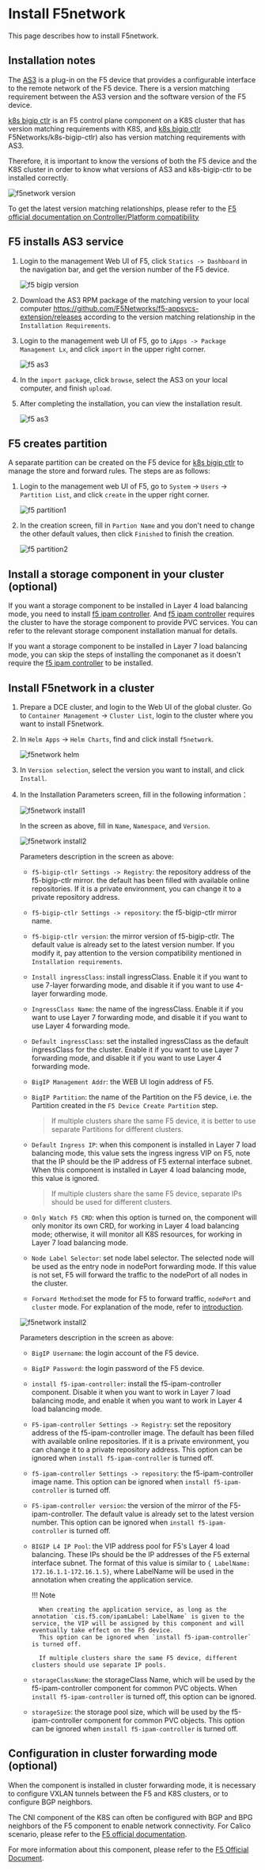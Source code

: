 # Install F5network

This page describes how to install F5network.

## Installation notes

The [AS3](https://clouddocs.f5.com/products/extensions/f5-appsvcs-extension/latest/userguide/) is a plug-in on the F5 device that provides a configurable interface to the remote network of the F5 device. There is a version matching requirement between the AS3 version and the software version of the F5 device.

[k8s bigip ctlr](https://github.com/F5Networks/k8s-bigip-ctlr) is an F5 control plane component on a K8S cluster that has version matching requirements with K8S, and [k8s bigip ctlr](https://github.com/) F5Networks/k8s-bigip-ctlr) also has version matching requirements with AS3.

Therefore, it is important to know the versions of both the F5 device and the K8S cluster in order to know what versions of AS3 and k8s-bigip-ctlr to be installed correctly.

![f5network version](https://docs.daocloud.io/daocloud-docs-images/docs/network/images/f5-version.png)

To get the latest version matching relationships, please refer to the [F5 official documentation on Controller/Platform compatibility](https://clouddocs.f5.com/containers/latest/userguide/what-is.html#container-ingress-service-compatibility)

## F5 installs AS3 service

1. Login to the management Web UI of F5, click `Statics -> Dashboard` in the navigation bar, and get the version number of the F5 device.

    ![f5 bigip version](https://docs.daocloud.io/daocloud-docs-images/docs/network/images/F5-bigipversion.png)

2. Download the AS3 RPM package of the matching version to your local computer <https://github.com/F5Networks/f5-appsvcs-extension/releases> according to the version matching relationship in the `Installation Requirements`.

3. Login to the management web UI of F5, go to `iApps -> Package Management Lx`, and click `import` in the upper right corner.

    ![f5 as3](https://docs.daocloud.io/daocloud-docs-images/docs/network/images/f5-as3.png)

4. In the `import package`, click `browse`, select the AS3 on your local computer, and finish `upload`.

5. After completing the installation, you can view the installation result.

    ![f5 as3](https://docs.daocloud.io/daocloud-docs-images/docs/network/images/f5-as3-1.png)

## F5 creates partition

A separate partition can be created on the F5 device for [k8s bigip ctlr](https://github.com/F5Networks/k8s-bigip-ctlr) to manage the store and forward rules. The steps are as follows:

1. Login to the management web UI of F5, go to `System` -> `Users` -> `Partition List`, and click `create` in the upper right corner.

    ![f5 partition1](https://docs.daocloud.io/daocloud-docs-images/docs/network/images/f5-partiton1.png)

2. In the creation screen, fill in `Partion Name` and you don't need to change the other default values, then click `Finished` to finish the creation.

    ![f5 partition2](https://docs.daocloud.io/daocloud-docs-images/docs/network/images/f5-partiton-create.png)

## Install a storage component in your cluster (optional)

If you want a storage component to be installed in Layer 4 load balancing mode, you need to install [f5 ipam controller](https://github.com/F5Networks/f5-ipam-controller).
And [f5 ipam controller](https://github.com/F5Networks/f5-ipam-controller) requires the cluster to have the storage component to provide PVC services. You can refer to the relevant storage component installation manual for details.

If you want a storage component to be installed in Layer 7 load balancing mode, you can skip the steps of installing the componanet as it doesn't require the [f5 ipam controller](https://github.com/F5Networks/f5-ipam-controller) to be installed.

## Install F5network in a cluster

1. Prepare a DCE cluster, and login to the Web UI of the global cluster. Go to `Container Management` -> `Cluster List`, login to the cluster where you want to install F5network.

2. In `Helm Apps` -> `Helm Charts`, find and click install `f5network`.

    ![f5network helm](https://docs.daocloud.io/daocloud-docs-images/docs/en/docs/network/images/f5network1.png)

3. In `Version selection`, select the version you want to install, and click `Install`.

4. In the Installation Parameters screen, fill in the following information：

    ![f5network install1](https://docs.daocloud.io/daocloud-docs-images/docs/en/docs/network/images/f5network2.png)

    In the screen as above, fill in `Name`, `Namespace`, and `Version`.

    ![f5network install2](https://docs.daocloud.io/daocloud-docs-images/docs/en/docs/network/images/f5network3.png)

    Parameters description in the screen as above:

    - `f5-bigip-ctlr Settings -> Registry`: the repository address of the f5-bigip-ctlr mirror. the default has been filled with available online repositories. If it is a private environment, you can change it to a private repository address.

    - `f5-bigip-ctlr Settings -> repository`: the f5-bigip-ctlr mirror name.

    - `f5-bigip-ctlr version`: the mirror version of f5-bigip-ctlr. The default value is already set to the latest version number. If you modify it, pay attention to the version compatibility mentioned in `Installation requirements`.

    - `Install ingressClass`: install ingressClass. Enable it if you want to use 7-layer forwarding mode, and disable it if you want to use 4-layer forwarding mode.

    - `IngressClass Name`: the name of the ingressClass. Enable it if you want to use Layer 7 forwarding mode, and disable it if you want to use Layer 4 forwarding mode.

    - `Default ingressClass`: set the installed ingressClass as the default ingressClass for the cluster. Enable it if you want to use Layer 7 forwarding mode, and disable it if you want to use Layer 4 forwarding mode.

    - `BigIP Management Addr`: the WEB UI login address of F5.

    - `BigIP Partition`: the name of the Partition on the F5 device, i.e. the Partition created in the `F5 Device Create Partition` step.

        > If multiple clusters share the same F5 device, it is better to use separate Partitions for different clusters.

    - `Default Ingress IP`: when this component is installed in Layer 7 load balancing mode, this value sets the ingress ingress VIP on F5, note that the IP should be the IP address of F5 external interface subnet.
      When this component is installed in Layer 4 load balancing mode, this value is ignored.

        > If multiple clusters share the same F5 device, separate IPs should be used for different clusters.

    - `Only Watch F5 CRD`: when this option is turned on, the component will only monitor its own CRD, for working in Layer 4 load balancing mode; otherwise, it will monitor all K8S resources, for working in Layer 7 load balancing mode.

    - `Node Label Selector`: set node label selector. The selected node will be used as the entry node in nodePort forwarding mode. If this value is not set, F5 will forward the traffic to the nodePort of all nodes in the cluster.

    - `Forward Method`:set the mode for F5 to forward traffic, `nodePort` and `cluster` mode. For explanation of the mode, refer to [introduction](what.md).
   
    ![f5network install2](https://docs.daocloud.io/daocloud-docs-images/docs/en/docs/network/images/f5network4.png)

    Parameters description in the screen as above:

    - `BigIP Username`: the login account of the F5 device.
    
    - `BigIP Password`: the login password of the F5 device.

    - `install f5-ipam-controller`: install the f5-ipam-controller component. Disable it when you want to work in Layer 7 load balancing mode, and enable it when you want to work in Layer 4 load balancing mode.

    - `F5-ipam-controller Settings -> Registry`: set the repository address of the f5-ipam-controller image. The default has been filled with available online repositories. If it is a private environment, you can change it to a private repository address.
      This option can be ignored when `install f5-ipam-controller` is turned off.

    - `f5-ipam-controller Settings -> repository`: the f5-ipam-controller image name.
      This option can be ignored when `install f5-ipam-controller` is turned off.

    - `F5-ipam-controller version`: the version of the mirror of the F5-ipam-controller. The default value is already set to the latest version number.
      This option can be ignored when `install f5-ipam-controller` is turned off.

    - `BIGIP L4 IP Pool`: the VIP address pool for F5's Layer 4 load balancing. These IPs should be the IP addresses of the F5 external interface subnet.
      The format of this value is similar to `{ LabelName: 172.16.1.1-172.16.1.5}`, where LabelName will be used in the annotation when creating the application service.
      
        !!! Note

            When creating the application service, as long as the annotation `cis.f5.com/ipamLabel: LabelName` is given to the service, the VIP will be assigned by this component and will eventually take effect on the F5 device.
            This option can be ignored when `install f5-ipam-controller` is turned off.

            If multiple clusters share the same F5 device, different clusters should use separate IP pools.

    - `storageClassName`: the storageClass Name, which will be used by the f5-ipam-controller component for common PVC objects.
      When `install f5-ipam-controller` is turned off, this option can be ignored.

    - `storageSize`: the storage pool size, which will be used by the f5-ipam-controller component for common PVC objects.
      This option can be ignored when `install f5-ipam-controller` is turned off.

## Configuration in cluster forwarding mode (optional)

When the component is installed in cluster forwarding mode, it is necessary to configure VXLAN tunnels between the F5 and K8S clusters, or to configure BGP neighbors.

The CNI component of the K8S can often be configured with BGP and BPG neighbors of the F5 component to enable network connectivity.
For Calico scenario, please refer to the [F5 official documentation](https://clouddocs.f5.com/containers/latest/userguide/calico-config.html).

For more information about this component, please refer to the [F5 Official Document](https://clouddocs.f5.com/containers/latest/userguide/).
